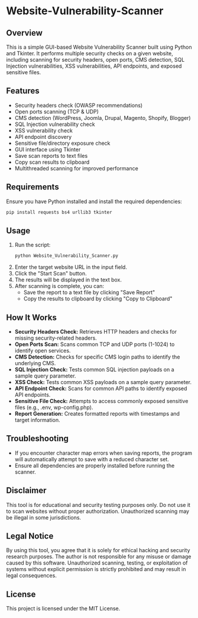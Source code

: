 # Website-Vulnerability-Scanner

## Overview
This is a simple GUI-based Website Vulnerability Scanner built using Python and Tkinter. It performs multiple security checks on a given website, including scanning for security headers, open ports, CMS detection, SQL Injection vulnerabilities, XSS vulnerabilities, API endpoints, and exposed sensitive files.

## Features
- Security headers check (OWASP recommendations)
- Open ports scanning (TCP & UDP)
- CMS detection (WordPress, Joomla, Drupal, Magento, Shopify, Blogger)
- SQL Injection vulnerability check
- XSS vulnerability check
- API endpoint discovery
- Sensitive file/directory exposure check
- GUI interface using Tkinter
- Save scan reports to text files
- Copy scan results to clipboard
- Multithreaded scanning for improved performance

## Requirements
Ensure you have Python installed and install the required dependencies:

```sh
pip install requests bs4 urllib3 tkinter
```

## Usage
1. Run the script:
   ```sh
   python Website_Vulnerability_Scanner.py
   ```
2. Enter the target website URL in the input field.
3. Click the "Start Scan" button.
4. The results will be displayed in the text box.
5. After scanning is complete, you can:
   - Save the report to a text file by clicking "Save Report"
   - Copy the results to clipboard by clicking "Copy to Clipboard"

## How It Works
- **Security Headers Check:** Retrieves HTTP headers and checks for missing security-related headers.
- **Open Ports Scan:** Scans common TCP and UDP ports (1-1024) to identify open services.
- **CMS Detection:** Checks for specific CMS login paths to identify the underlying CMS.
- **SQL Injection Check:** Tests common SQL injection payloads on a sample query parameter.
- **XSS Check:** Tests common XSS payloads on a sample query parameter.
- **API Endpoint Check:** Scans for common API paths to identify exposed API endpoints.
- **Sensitive File Check:** Attempts to access commonly exposed sensitive files (e.g., .env, wp-config.php).
- **Report Generation:** Creates formatted reports with timestamps and target information.

## Troubleshooting
- If you encounter character map errors when saving reports, the program will automatically attempt to save with a reduced character set.
- Ensure all dependencies are properly installed before running the scanner.

## Disclaimer
This tool is for educational and security testing purposes only. Do not use it to scan websites without proper authorization. Unauthorized scanning may be illegal in some jurisdictions.

## Legal Notice
By using this tool, you agree that it is solely for ethical hacking and security research purposes. The author is not responsible for any misuse or damage caused by this software. Unauthorized scanning, testing, or exploitation of systems without explicit permission is strictly prohibited and may result in legal consequences.

## License
This project is licensed under the MIT License.

